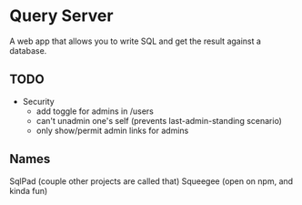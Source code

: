 # Query Server

A web app that allows you to write SQL and get the result against a database.

## TODO

- Security
    - add toggle for admins in /users
    - can't unadmin one's self (prevents last-admin-standing scenario)
    - only show/permit admin links for admins


## Names

SqlPad (couple other projects are called that)
Squeegee (open on npm, and kinda fun)